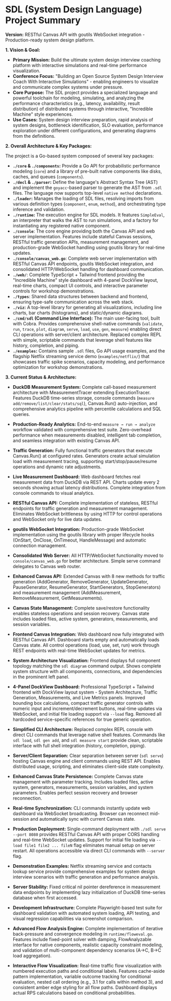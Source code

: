 # SDL (System Design Language) Project Summary

**Version:** RESTful Canvas API with goutils WebSocket integration - Production-ready system design platform.

**1. Vision & Goal:**

*   **Primary Mission:** Build the ultimate system design interview coaching platform with interactive simulations and real-time performance visualization.
*   **Conference Focus:** "Building an Open Source System Design Interview Coach With Interactive Simulations" - enabling engineers to visualize and communicate complex systems under pressure.
*   **Core Purpose:** The SDL project provides a specialized language and powerful toolchain for modeling, simulating, and analyzing the performance characteristics (e.g., latency, availability, result distribution) of distributed systems through interactive, "Incredible Machine" style experiences.
*   **Use Cases:** System design interview preparation, rapid analysis of system designs, bottleneck identification, SLO evaluation, performance exploration under different configurations, and generating diagrams from the definitions.

**2. Overall Architecture & Key Packages:**

The project is a Go-based system composed of several key packages:

*   **`./core` & `./components`:** Provide a Go API for probabilistic performance modeling (`core`) and a library of pre-built native components like disks, caches, and queues (`components`).
*   **`./decl` & `./parser`:** Define the language's Abstract Syntax Tree (AST) and implement the `goyacc`-based parser to generate the AST from `.sdl` files. The language now supports top-level `native method` declarations.
*   **`./loader`:** Manages the loading of SDL files, resolving imports from various definition types (`component`, `enum`, `method`), and orchestrating type inference and validation.
*   **`./runtime`:** The execution engine for SDL models. It features `SimpleEval`, an interpreter that walks the AST to run simulations, and a factory for instantiating any registered native component.
*   **`./console`**: The core engine providing both the Canvas API and web server implementation. Features include stateful Canvas sessions, RESTful traffic generation APIs, measurement management, and production-grade WebSocket handling using goutils library for real-time updates.
*   **`./console/canvas_web.go`**: Complete web server implementation with RESTful Canvas API endpoints, goutils WebSocket integration, and consolidated HTTP/WebSocket handling for dashboard communication.
*   **`./web/`**: Complete TypeScript + Tailwind frontend providing the "Incredible Machine" style dashboard with 4-panel DockView layout, real-time charts, compact UI controls, and interactive parameter controls for workshop demonstrations.
*   **`./types`**: Shared data structures between backend and frontend, ensuring type-safe communication across the web stack.
*   **`./viz`:** A top-level library for generating all visualizations, including line charts, bar charts (histograms), and static/dynamic diagrams.
*   **`./cmd/sdl` (Command Line Interface):** The main user-facing tool, built with Cobra. Provides comprehensive shell-native commands (`validate`, `run`, `trace`, `plot`, `diagram`, `serve`, `load`, `use`, `gen`, `measure`) enabling direct CLI operations with server/client architecture. Replaced complex REPL with simple, scriptable commands that leverage shell features like history, completion, and piping.
*   **`./examples`:** Contains sample `.sdl` files, Go API usage examples, and the flagship Netflix streaming service demo (`examples/netflix/`) that showcases traffic spike scenarios, capacity modeling, and performance optimization for workshop demonstrations.

**3. Current Status & Architecture:**

*   **DuckDB Measurement System:** Complete call-based measurement architecture with MeasurementTracer extending ExecutionTracer. Features DuckDB time-series storage, console commands (`measure add/remove/list/clear/stats/sql`), Canvas.Run() auto-injection, and comprehensive analytics pipeline with percentile calculations and SQL queries.
*   **Production-Ready Analytics:** End-to-end `measure → run → analyze` workflow validated with comprehensive test suite. Zero-overhead performance when measurements disabled, intelligent tab completion, and seamless integration with existing Canvas API.
*   **Traffic Generation:** Fully functional traffic generators that execute Canvas.Run() at configured rates. Generators create actual simulation load with measurement tracing, supporting start/stop/pause/resume operations and dynamic rate adjustments.
*   **Live Measurement Dashboard:** Web dashboard fetches real measurement data from DuckDB via REST API. Charts update every 2 seconds showing actual latency distributions. Complete integration from console commands to visual analytics.

*   **RESTful Canvas API:** Complete implementation of stateless, RESTful endpoints for traffic generation and measurement management. Eliminates WebSocket brittleness by using HTTP for control operations and WebSocket only for live data updates.
*   **goutils WebSocket Integration:** Production-grade WebSocket implementation using the goutils library with proper lifecycle hooks (OnStart, OnClose, OnTimeout, HandleMessage) and automatic connection management.
*   **Consolidated Web Server:** All HTTP/WebSocket functionality moved to `console/canvas_web.go` for better architecture. Simple serve command delegates to Canvas web router.
*   **Enhanced Canvas API:** Extended Canvas with 8 new methods for traffic generation (AddGenerator, RemoveGenerator, UpdateGenerator, PauseGenerator, ResumeGenerator, StartGenerators, StopGenerators) and measurement management (AddMeasurement, RemoveMeasurement, GetMeasurements).
*   **Canvas State Management:** Complete save/restore functionality enables stateless operations and session recovery. Canvas state includes loaded files, active system, generators, measurements, and session variables.
*   **Frontend Canvas Integration:** Web dashboard now fully integrated with RESTful Canvas API. Dashboard starts empty and automatically loads Canvas state. All control operations (load, use, set, run) work through REST endpoints with real-time WebSocket updates for metrics.
*   **System Architecture Visualization:** Frontend displays full component topology matching the `sdl diagram` command output. Shows complete system structure with all components, connections, and dependencies in the prominent left panel.
*   **4-Panel DockView Dashboard:** Professional TypeScript + Tailwind frontend with DockView layout system - System Architecture, Traffic Generation, Measurements, and Live Metrics panels. Improved bounding box calculations, compact traffic generator controls with numeric input and increment/decrement buttons, real-time updates via WebSocket, and initial file loading support via `--load` flag. Removed all hardcoded service-specific references for true generic operation.
*   **Simplified CLI Architecture:** Replaced complex REPL console with direct CLI commands that leverage native shell features. Commands like `sdl load`, `sdl gen add`, and `sdl measure start` provide clean, scriptable interface with full shell integration (history, completion, piping).
*   **Server/Client Separation:** Clear separation between server (`sdl serve`) hosting Canvas engine and client commands using REST API. Enables distributed usage, scripting, and eliminates client-side state complexity.
*   **Enhanced Canvas State Persistence:** Complete Canvas state management with parameter tracking. Includes loaded files, active system, generators, measurements, session variables, and system parameters. Enables perfect session recovery and browser reconnection.
*   **Real-time Synchronization:** CLI commands instantly update web dashboard via WebSocket broadcasting. Browser can reconnect mid-session and automatically sync with current Canvas state.
*   **Production Deployment:** Single-command deployment with `./sdl serve --port 8080` provides RESTful Canvas API with proper CORS handling and real-time WebSocket updates. Support for initial file loading via `--load file1 file2 ... fileN` flag eliminates manual setup on server restart. All operations accessible via direct CLI commands with `--server` flag.
*   **Demonstration Examples:** Netflix streaming service and contacts lookup service provide comprehensive examples for system design interview scenarios with traffic generation and performance analysis.
*   **Server Stability:** Fixed critical nil pointer dereference in measurement data endpoints by implementing lazy initialization of DuckDB time-series database when first accessed.
*   **Development Infrastructure:** Complete Playwright-based test suite for dashboard validation with automated system loading, API testing, and visual regression capabilities via screenshot comparison.
*   **Advanced Flow Analysis Engine:** Complete implementation of iterative back-pressure and convergence modeling in `runtime/floweval.go`. Features include fixed-point solver with damping, FlowAnalyzable interface for native components, realistic capacity constraint modeling, and validation of multi-component dependency scenarios (A→C, B→C load aggregation).
*   **Interactive Flow Visualization:** Real-time traffic flow visualization with numbered execution paths and conditional labels. Features cache-aside pattern implementation, variable outcome tracking for conditional evaluation, nested call ordering (e.g., 3.1 for calls within method 3), and consistent amber edge styling for all flow paths. Dashboard displays actual RPS calculations based on conditional probabilities.
